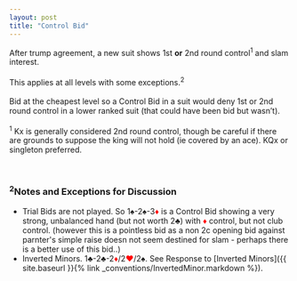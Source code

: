 ```yaml
---
layout: post
title: "Control Bid"
---
```


After trump agreement, a new suit shows 1st **or** 2nd round control<sup>1</sup> and slam interest.<br><br>
This applies at all levels with some exceptions.<sup>2</sup><br><br>
Bid at the cheapest level so a Control Bid in a suit would deny 1st or 2nd round control in a lower ranked suit (that could have been bid but wasn’t).<br><br>
<sup>1</sup> Kx is generally considered 2nd round control, though be careful if there are grounds to suppose the king will not hold (ie covered by an ace). KQx or singleton preferred.

<br>

### <sup>2</sup>Notes and Exceptions for Discussion
- Trial Bids are not played. So 1&spades;-2&spades;-3<span style='color:red;'>&diams;</span> is a Control Bid showing a very strong, unbalanced hand (but not worth 2&clubs;) with <span style='color:red;'>&diams;</span> control, but not club control. (however this is a pointless bid as a non 2c opening bid against parnter's simple raise doesn not seem destined for slam - perhaps there is a better use of this bid..)
- Inverted Minors. 1&clubs;-2&clubs;-2<font style='color:red;'>&diams;</font>/2<font style='color:red;'>&hearts;</font>/2&spades;. See Response to [Inverted Minors]({{ site.baseurl }}{% link _conventions/InvertedMinor.markdown %}).

